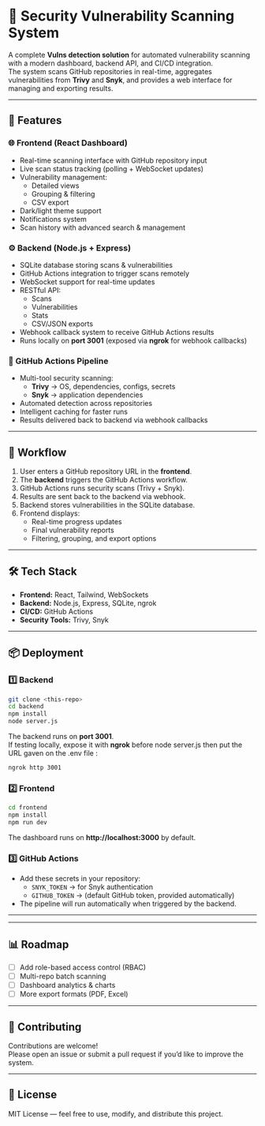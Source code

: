 # 🔐 Security Vulnerability Scanning System

A complete **Vulns detection solution** for automated vulnerability scanning with a modern dashboard, backend API, and CI/CD integration.  
The system scans GitHub repositories in real-time, aggregates vulnerabilities from **Trivy** and **Snyk**, and provides a web interface for managing and exporting results.

---

## 🚀 Features

### 🌐 Frontend (React Dashboard)
- Real-time scanning interface with GitHub repository input
- Live scan status tracking (polling + WebSocket updates)
- Vulnerability management:
  - Detailed views
  - Grouping & filtering
  - CSV export
- Dark/light theme support
- Notifications system
- Scan history with advanced search & management

### ⚙️ Backend (Node.js + Express)
- SQLite database storing scans & vulnerabilities
- GitHub Actions integration to trigger scans remotely
- WebSocket support for real-time updates
- RESTful API:
  - Scans
  - Vulnerabilities
  - Stats
  - CSV/JSON exports
- Webhook callback system to receive GitHub Actions results  
- Runs locally on **port 3001** (exposed via **ngrok** for webhook callbacks)

### 🤖 GitHub Actions Pipeline
- Multi-tool security scanning:
  - **Trivy** → OS, dependencies, configs, secrets  
  - **Snyk** → application dependencies  
- Automated detection across repositories
- Intelligent caching for faster runs
- Results delivered back to backend via webhook callbacks

---

## 🔄 Workflow

1. User enters a GitHub repository URL in the **frontend**.  
2. The **backend** triggers the GitHub Actions workflow.  
3. GitHub Actions runs security scans (Trivy + Snyk).  
4. Results are sent back to the backend via webhook.  
5. Backend stores vulnerabilities in the SQLite database.  
6. Frontend displays:
   - Real-time progress updates  
   - Final vulnerability reports  
   - Filtering, grouping, and export options  

---

## 🛠️ Tech Stack

- **Frontend:** React, Tailwind, WebSockets  
- **Backend:** Node.js, Express, SQLite, ngrok  
- **CI/CD:** GitHub Actions  
- **Security Tools:** Trivy, Snyk  

---

## 📦 Deployment

### 1️⃣ Backend
```bash
git clone <this-repo>
cd backend
npm install
node server.js
```
The backend runs on **port 3001**.  
If testing locally, expose it with **ngrok** before node server.js then put the URL gaven on the .env file :
```bash
ngrok http 3001
```

### 2️⃣ Frontend
```bash
cd frontend
npm install
npm run dev
```
The dashboard runs on **http://localhost:3000** by default.

### 3️⃣ GitHub Actions
- Add these secrets in your repository:
  - `SNYK_TOKEN` → for Snyk authentication  
  - `GITHUB_TOKEN` → (default GitHub token, provided automatically)  
- The pipeline will run automatically when triggered by the backend.

---
---

## 📊 Roadmap
- [ ] Add role-based access control (RBAC)  
- [ ] Multi-repo batch scanning  
- [ ] Dashboard analytics & charts  
- [ ] More export formats (PDF, Excel)  

---

## 🤝 Contributing
Contributions are welcome!  
Please open an issue or submit a pull request if you’d like to improve the system.

---

## 📜 License
MIT License — feel free to use, modify, and distribute this project.
